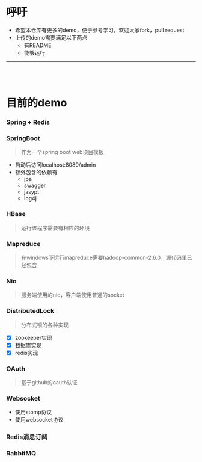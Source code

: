 # 呼吁
- 希望本仓库有更多的demo，便于参考学习，欢迎大家fork，pull request
- 上传的demo需要满足以下两点
    - 有README
    - 能够运行
---
<BR><BR>

# 目前的demo
### Spring + Redis

###  SpringBoot
> 作为一个spring boot web项目模板
- 启动后访问localhost:8080/admin
- 额外包含的依赖有
  - jpa
  - swagger
  - jasypt
  - log4j
  
###  HBase
> 运行该程序需要有相应的环境

###  Mapreduce
> 在windows下运行mapreduce需要hadoop-common-2.6.0，源代码里已经包含

###  Nio
> 服务端使用的nio，客户端使用普通的socket

###  DistributedLock
> 分布式锁的各种实现
- [x] zookeeper实现
- [x] 数据库实现
- [x] redis实现 

### OAuth
> 基于github的oauth认证

### Websocket
- 使用stomp协议
- 使用websocket协议

### Redis消息订阅

### RabbitMQ